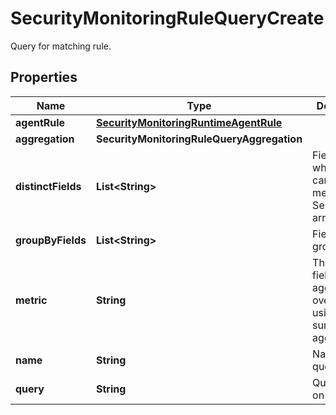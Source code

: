 

# SecurityMonitoringRuleQueryCreate

Query for matching rule.
## Properties

Name | Type | Description | Notes
------------ | ------------- | ------------- | -------------
**agentRule** | [**SecurityMonitoringRuntimeAgentRule**](SecurityMonitoringRuntimeAgentRule.md) |  |  [optional]
**aggregation** | **SecurityMonitoringRuleQueryAggregation** |  |  [optional]
**distinctFields** | **List&lt;String&gt;** | Field for which the cardinality is measured. Sent as an array. |  [optional]
**groupByFields** | **List&lt;String&gt;** | Fields to group by. |  [optional]
**metric** | **String** | The target field to aggregate over when using the sum or max aggregations. |  [optional]
**name** | **String** | Name of the query. |  [optional]
**query** | **String** | Query to run on logs. | 



